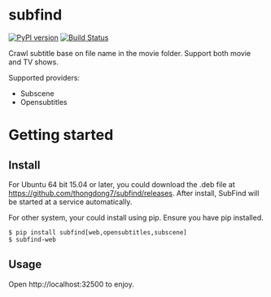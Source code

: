 # subfind

[![PyPI version](https://badge.fury.io/py/subfind.svg)](https://badge.fury.io/py/subfind)
[![Build Status](https://travis-ci.org/thongdong7/subfind.svg?branch=master)](https://travis-ci.org/thongdong7/subfind)

Crawl subtitle base on file name in the movie folder. Support both movie and TV shows.

Supported providers:

* Subscene
* Opensubtitles

# Getting started

## Install

For Ubuntu 64 bit 15.04 or later, you could download the .deb file at https://github.com/thongdong7/subfind/releases. After install, SubFind will be started at a service automatically.

For other system, your could install using pip. Ensure you have pip installed.

```
$ pip install subfind[web,opensubtitles,subscene]
$ subfind-web
```

## Usage

Open http://localhost:32500 to enjoy.

